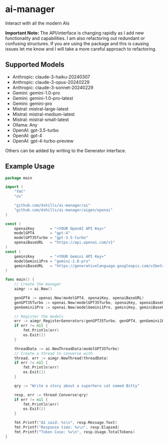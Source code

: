 # ai-manager

Interact with all the modern AIs

**Important Note:** The API/interface is changing rapidly as I add new functionality and capabilities. I am also refactoring out redundant or confusing structures. If you are using the package and this is causing issues let me know and I will take a more careful approach to refactoring.

## Supported Models

- Anthropic: claude-3-haiku-20240307
- Anthropic: claude-3-opus-20240229
- Anthropic: claude-3-sonnet-20240229
- Gemini: gemini-1.0-pro
- Gemini: gemini-1.0-pro-latest
- Gemini: gemini-pro
- Mistral: mistral-large-latest
- Mistral: mistral-medium-latest
- Mistral: mistral-small-latest
- Ollama: Any
- OpenAI: gpt-3.5-turbo
- OpenAI: gpt-4
- OpenAI: gpt-4-turbo-preview

Others can be added by writing to the Generator interface.

## Example Usage

```go
package main

import (
	"fmt"
	"os"

	"github.com/dshills/ai-manager/ai"
	"github.com/dshills/ai-manager/aigen/openai"
)

const (
	openaiKey       = "<YOUR OpenAI API Key>"
	modelGPT4       = "gpt-4"
	modelGPT35Turbo = "gpt-3.5-turbo"
	openaiBaseURL   = "https://api.openai.com/v1"
)
const (
	geminiKey       = "<YOUR Gemini API Key>"
	modelGemini1Pro = "gemini-1.0-pro"
	geminiBaseURL   = "https://generativelanguage.googleapis.com/v1beta"
)

func main() {
	// Create the manager
	aimgr := ai.New()

	genGPT4 := openai.New(modelGPT4, openaiKey, openaiBaseURL)
	genGPT35Turbo := openai.New(modelGPT35Turbo, openaiKey, openaiBaseURL)
	genGemini1Pro := openai.New(modelGemini1Pro, geminiKey, geminiBaseURL)

	// Register the models
	err := aimgr.RegisterGenerators(genGPT35Turbo, genGPT4, genGemini1Pro)
	if err != nil {
		fmt.Println(err)
		os.Exit(1)
	}

	threadData := ai.NewThreadData(modelGPT35Turbo)
	// Create a thread to converse with
	thread, err := aimgr.NewThread(threadData)
	if err != nil {
		fmt.Println(err)
		os.Exit(1)
	}

	qry := "Write a story about a superhero cat named Bitty"

	resp, err := thread.Converse(qry)
	if err != nil {
		fmt.Println(err)
		os.Exit(1)
	}

	fmt.Printf("AI said: %s\n", resp.Message.Text)
	fmt.Printf("Response time: %v\n", resp.Elapsed)
	fmt.Printf("Token Cose: %v\n", resp.Usage.TotalTokens)
}
```
